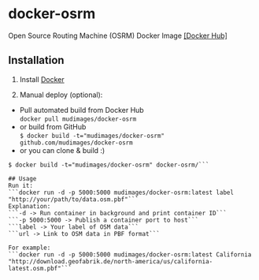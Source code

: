 # docker-osrm
Open Source Routing Machine (OSRM) Docker Image [\[Docker Hub\]](https://hub.docker.com/r/mudimages/docker-osrm/)

## Installation

1. Install [Docker](https://www.docker.com/)

2. Manual deploy (optional):
  * Pull automated build from Docker Hub  
  ```docker pull mudimages/docker-osrm```
  * or build from GitHub  
  ```$ docker build -t="mudimages/docker-osrm" github.com/mudimages/docker-osrm```
  * or you can clone & build :)  
  ```$ git clone https://github.com/mudimages/docker-osrm.git  
$ docker build -t="mudimages/docker-osrm" docker-osrm/```

## Usage
Run it:  
```docker run -d -p 5000:5000 mudimages/docker-osrm:latest label "http://your/path/to/data.osm.pbf"```  
Explanation:  
```-d -> Run container in background and print container ID```  
```-p 5000:5000 -> Publish a container port to host```  
```label -> Your label of OSM data```  
```url -> Link to OSM data in PBF format```  

For example:  
```docker run -d -p 5000:5000 mudimages/docker-osrm:latest California "http://download.geofabrik.de/north-america/us/california-latest.osm.pbf"```
